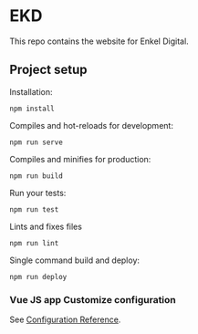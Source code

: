 # EKD
This repo contains the website for Enkel Digital.


## Project setup
Installation:
```
npm install
```
Compiles and hot-reloads for development:
```
npm run serve
```
Compiles and minifies for production:
```
npm run build
```
Run your tests:
```
npm run test
```
Lints and fixes files
```
npm run lint
```
Single command build and deploy:
```
npm run deploy
```


### Vue JS app Customize configuration
See [Configuration Reference](https://cli.vuejs.org/config/).